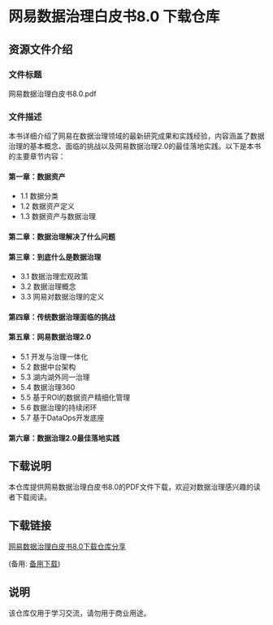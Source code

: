 # 网易数据治理白皮书8.0 下载仓库

## 资源文件介绍

### 文件标题
网易数据治理白皮书8.0.pdf

### 文件描述
本书详细介绍了网易在数据治理领域的最新研究成果和实践经验，内容涵盖了数据治理的基本概念、面临的挑战以及网易数据治理2.0的最佳落地实践。以下是本书的主要章节内容：

#### 第一章：数据资产
- 1.1 数据分类
- 1.2 数据资产定义
- 1.3 数据资产与数据治理

#### 第二章：数据治理解决了什么问题

#### 第三章：到底什么是数据治理
- 3.1 数据治理宏观政策
- 3.2 数据治理概念
- 3.3 网易对数据治理的定义

#### 第四章：传统数据治理面临的挑战

#### 第五章：网易数据治理2.0
- 5.1 开发与治理一体化
- 5.2 数据中台架构
- 5.3 湖内湖外同一治理
- 5.4 数据治理360
- 5.5 基于ROI的数据资产精细化管理
- 5.6 数据治理的持续闭环
- 5.7 基于DataOps开发底座

#### 第六章：数据治理2.0最佳落地实践

## 下载说明

本仓库提供网易数据治理白皮书8.0的PDF文件下载，欢迎对数据治理感兴趣的读者下载阅读。

## 下载链接
[网易数据治理白皮书8.0下载仓库分享](https://pan.quark.cn/s/130ae63870c1) 

(备用: [备用下载](https://pan.baidu.com/s/1FoMdUNeAC-htkoa8a5yRlg?pwd=1234))

## 说明

该仓库仅用于学习交流，请勿用于商业用途。
